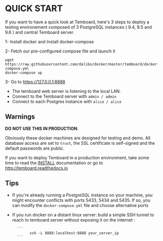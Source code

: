 QUICK START
================================================================================

If you want to have a quick look at Temboard, here's 3 steps to deploy a testing
environement composed of 3 PostgreSQL instances ( 9.4, 9.5 and 9.6 ) and central
Temboard server.  

1- Install docker and Install docker-compose

2- Fetch our pre-configured compose file and launch it

```
wget
https://raw.githubusercontent.com/dalibo/docker/master/temboard/docker-compose.yml
docker-compose up
```

3- Go to <https://127.0.0.1:8888>

* The temboard web server is listening to the local LAN. 
* Connect to the Temboard server with `admin / admin`
* Connect to each Postgres instance with `alice / alice`


Warnings
-------------------------------------------------------------------------------

**DO NOT USE THIS IN PRODUCTION**.                                                           
                                                                   
Obviously these docker machines are designed for testing and demo. All database
access are set to ``trust``, the SSL certificate is self-signed and the default
passwords are public.

If you want to deploy Temboard in a production environment, take some time to
read the [INSTALL](docs/INSTALL.md) documentation or go to
<http://temboard.readthedocs.io> 



Tips
------------------------------------------------------------------------------- 

- If you're already running a PostgreSQL instance on your machine, you might
  encounter conflicts with ports 5433, 5434 and 5435. If so, you can modify the
  `docker-compose.yml` file and choose alternative ports

- If you run docker on a distant linux server: build a simple SSH tunnel to 
  reach to temboard server without exposing it on the internet :

        ```
			  ssh -L 8888:localhost:8888 your_server_ip
        ```
